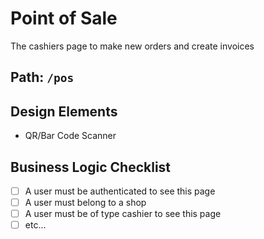 # Point of Sale

The cashiers page to make new orders and create invoices

## Path: `/pos`

## Design Elements

- QR/Bar Code Scanner

## Business Logic Checklist

- [ ] A user must be authenticated to see this page
- [ ] A user must belong to a shop
- [ ] A user must be of type cashier to see this page
- [ ] etc...
